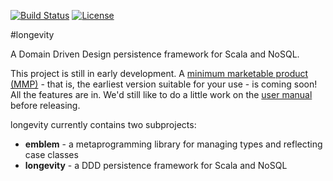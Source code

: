 [![Build
Status](https://travis-ci.org/longevityframework/longevity.svg?branch=master)](https://travis-ci.org/longevityframework/longevity.svg)
[![License](http://img.shields.io/:license-Apache%202-brightgreen.svg)](http://www.apache.org/licenses/LICENSE-2.0.txt)

#longevity

A Domain Driven Design persistence framework for Scala and NoSQL.

This project is still in early development. A [minimum marketable
product
(MMP)](http://www.romanpichler.com/blog/minimum-viable-product-and-minimal-marketable-product/)
\- that is, the earliest version suitable for your use - is coming soon! All the features are in.
We'd still like to do a little work on the [user manual](http://longevityframework.github.io/longevity/manual) before releasing.

longevity currently contains two subprojects:

- **emblem** - a metaprogramming library for managing types and reflecting case classes
- **longevity** - a DDD persistence framework for Scala and NoSQL

